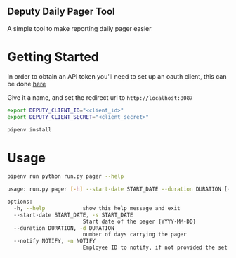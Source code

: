 ## Deputy Daily Pager Tool


A simple tool to make reporting daily pager easier


# Getting Started

In order to obtain an API token you'll need to set up an oauth client, this can be done [here](https://once.deputy.com/my/oauth_clients)

Give it a name, and set the redirect uri to `http://localhost:8087`

```bash
export DEPUTY_CLIENT_ID="<client_id>"
export DEPUTY_CLIENT_SECRET="<client_secret>"

pipenv install
```





# Usage

```bash
pipenv run python run.py pager --help

usage: run.py pager [-h] --start-date START_DATE --duration DURATION [--notify NOTIFY]

options:
  -h, --help            show this help message and exit
  --start-date START_DATE, -s START_DATE
                        Start date of the pager {YYYY-MM-DD}
  --duration DURATION, -d DURATION
                        number of days carrying the pager
  --notify NOTIFY, -n NOTIFY
                        Employee ID to notify, if not provided the set of all previous approvers will be notified
```

